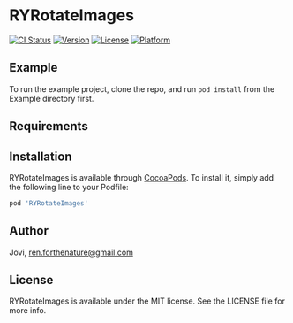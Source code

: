 # RYRotateImages

[![CI Status](http://img.shields.io/travis/Jovi/RYRotateImages.svg?style=flat)](https://travis-ci.org/Jovi/RYRotateImages)
[![Version](https://img.shields.io/cocoapods/v/RYRotateImages.svg?style=flat)](http://cocoapods.org/pods/RYRotateImages)
[![License](https://img.shields.io/cocoapods/l/RYRotateImages.svg?style=flat)](http://cocoapods.org/pods/RYRotateImages)
[![Platform](https://img.shields.io/cocoapods/p/RYRotateImages.svg?style=flat)](http://cocoapods.org/pods/RYRotateImages)

## Example

To run the example project, clone the repo, and run `pod install` from the Example directory first.

## Requirements

## Installation

RYRotateImages is available through [CocoaPods](http://cocoapods.org). To install
it, simply add the following line to your Podfile:

```ruby
pod 'RYRotateImages'
```

## Author

Jovi, ren.forthenature@gmail.com

## License

RYRotateImages is available under the MIT license. See the LICENSE file for more info.
